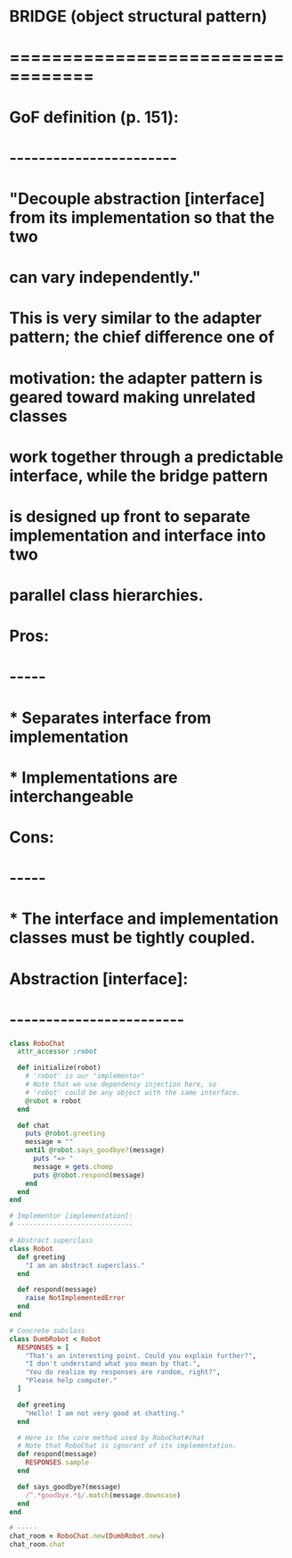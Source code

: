 # BRIDGE (object structural pattern)
# ==================================

# GoF definition (p. 151):
# -----------------------
# "Decouple abstraction [interface] from its implementation so that the two
# can vary independently."

# This is very similar to the adapter pattern; the chief difference one of
# motivation: the adapter pattern is geared toward making unrelated classes
# work together through a predictable interface, while the bridge pattern
# is designed up front to separate implementation and interface into two
# parallel class hierarchies.

# Pros:
# -----
#  * Separates interface from implementation
#  * Implementations are interchangeable

# Cons:
# -----
#  * The interface and implementation classes must be tightly coupled.

# Abstraction [interface]:
# ------------------------

```ruby
class RoboChat
  attr_accessor :robot

  def initialize(robot)
    # 'robot' is our "implementor"
    # Note that we use dependency injection here, so
    # 'robot' could be any object with the same interface.
    @robot = robot
  end

  def chat
    puts @robot.greeting
    message = ""
    until @robot.says_goodbye?(message)
      puts "=> "
      message = gets.chomp
      puts @robot.respond(message)
    end
  end
end

# Implementor [implementation]:
# -----------------------------

# Abstract superclass
class Robot
  def greeting
    "I am an abstract superclass."
  end

  def respond(message)
    raise NotImplementedError
  end
end

# Concrete subclass
class DumbRobot < Robot
  RESPONSES = [
    "That's an interesting point. Could you explain further?",
    "I don't understand what you mean by that.",
    "You do realize my responses are random, right?",
    "Please help computer."
  ]

  def greeting
    "Hello! I am not very good at chatting."
  end

  # Here is the core method used by RoboChat#chat
  # Note that RoboChat is ignorant of its implementation.
  def respond(message)
    RESPONSES.sample
  end

  def says_goodbye?(message)
    /^.*goodbye.*$/.match(message.downcase)
  end
end

# -----
chat_room = RoboChat.new(DumbRobot.new)
chat_room.chat
```

